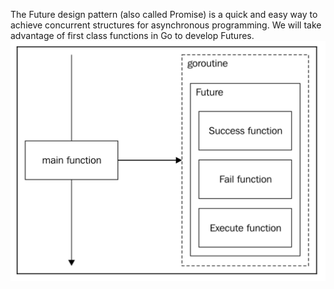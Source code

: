 The Future design pattern (also called Promise) is a quick and easy way to achieve concurrent structures for asynchronous programming. We will take advantage of first class functions in Go to develop Futures.
![future](z01_future.png)